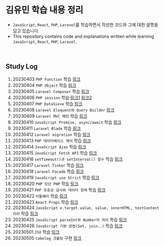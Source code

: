 # 김유민 학습 내용 정리

- `JavaScript`, `React`, `PHP`, `Laravel`를 학습하면서 작성한 코드와 그에 대한 설명을 담고 있습니다.
- This repository contains code and explanations written while learning `JavaScript`, `React`, `PHP`, `Laravel`.

</br>

## Study Log
1. 20230403 `PHP Function` 학습 [링크](https://github.com/devYuMinKim/Study_PHP/tree/main/function)
2. 20230404 `PHP Object` 학습 [링크](https://github.com/devYuMinKim/Study_PHP/tree/main/object)
3. 20230405 `Laravel Composer` 학습 [링크](https://github.com/devYuMinKim/Study_PHP/tree/main/composertest)
4. 20230406 `PHP session` 학습 [링크1](https://github.com/devYuMinKim/Study_PHP/blob/main/sessiontest_1.php) [링크2](https://github.com/devYuMinKim/Study_PHP/blob/main/sessiontest_2.php)
5. 20230407 `PHP DataSieve` 학습 [링크](https://github.com/devYuMinKim/Study_PHP/tree/main/DataSieve)
6. 20230408 `Laravel Eloquent와 Query Builder` [링크](https://www.notion.so/devyuminkim/04-08-2b4a9119ea6d46799e41a43790109bce?pvs=4#0033f5ab9b4040cc9fa09e6cf20252d8)
7. 20230409 `Laravel MVC 패턴` 학습 [링크](https://www.notion.so/devyuminkim/04-09-52f1cad6abd340b4bf76c8ef9076ad83?pvs=4#c86ec98f3dc544fc8bcd2623a91d0c68)
8. 20230410 `JavaScript Promise, async/await` 학습 [링크](https://devyuminkim.notion.site/04-10-f5e6df9ece474b3087444c3346b3e0ac)
9. 20230411 `Laravel Blade` 학습 [링크](https://devyuminkim.notion.site/04-11-a3685b3dcdfb436aab48eba553222afa)
10. 20230412 `Laravel migration` 학습 [링크](https://devyuminkim.notion.site/04-12-40d7ac7fa57c4eae81fddba804f87fd8)
11. 20230413 `PHP 데이터베이스 제어` 학습 [링크](https://devyuminkim.notion.site/04-13-dc13661dfa9a468ca8b2015fd7df00bf)
12. 20230414 `JavaScript Ajax` 학습 [링크](https://devyuminkim.notion.site/04-14-27a45aba14014566903231e386afa164)
13. 20230415 `JavaScript Fetch API` 학습 [링크](https://devyuminkim.notion.site/04-15-7a2edd7dc9044aa9b8f9c5cd9926f0c4)
14. 20230416 `setTimeout()과 setInterval() 함수` 학습 [링크](https://devyuminkim.notion.site/04-16-efa5cd2058c54c529cba18c51270f456)
15. 20230417 `Laravel Tinker` 학습 [링크](https://devyuminkim.notion.site/04-17-b726832b38334151bec47c00c5b33cc5)
16. 20230418 `Laravel Facade` 학습 [링크](https://devyuminkim.notion.site/04-18-809e8765176e42c59783fe69f8a753ec)
17. 20230419 `JavaScript use Strict` 학습 [링크](https://devyuminkim.notion.site/04-19-258429b220314b9c9870c0bcc2104fc9)
18. 20230420 `PHP 모던 PHP` 학습 [링크](https://devyuminkim.notion.site/04-20-fa2ba594a34c4aeba3d67d9ffe857bd9)
19. 20230421 `PHP 유효성 검사와 데이터 정제` 학습 [링크](https://devyuminkim.notion.site/04-21-f6fcd825b7a446118efe57e0d250da61)
20. 20230422 `미들웨어` 학습 [링크](https://devyuminkim.notion.site/04-22-2363bce4fa364c949cd3e3d25ba7f645)
21. 20230423 `React Props` 학습 [링크](https://devyuminkim.notion.site/04-23-be811b8c63424476938fb76c3d2efa67)
22. 20230424 `JavaScript e.target.value, value, innerHTML, textContent 차이` 학습 [링크](https://devyuminkim.notion.site/04-24-0b92f9d489cc4c16bef4724defff22a4)
23. 20230425 `JavaScript parseInt와 Number의 차이` 학습 [링크](https://www.notion.so/devyuminkim/JavaScript-95f089b9777e4cf1830195b36a4a530b?pvs=4#f6959889ff7645be907c32355f9c15f4)
24. 20230426 `JavaScript 기본 문법(Set, join..)` 학습 [링크](https://devyuminkim.notion.site/04-26-82662f0cfc454524a015c6c8082b7437)
25. 20230501 `JSX` 학습 [링크](https://devyuminkim.notion.site/05-01-4f1370a6e09645ecbaa74134619c0802)
26. 20230505 `tabelog 크롤링` 구현 [링크](https://github.com/devYuMinKim/crawling-tabelog)